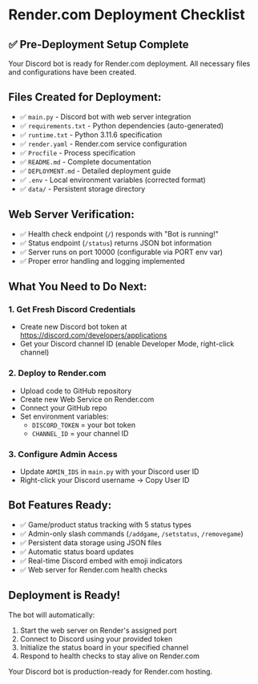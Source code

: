 # Render.com Deployment Checklist

## ✅ Pre-Deployment Setup Complete

Your Discord bot is ready for Render.com deployment. All necessary files and configurations have been created.

## Files Created for Deployment:

- ✅ `main.py` - Discord bot with web server integration
- ✅ `requirements.txt` - Python dependencies (auto-generated)
- ✅ `runtime.txt` - Python 3.11.6 specification
- ✅ `render.yaml` - Render.com service configuration
- ✅ `Procfile` - Process specification
- ✅ `README.md` - Complete documentation
- ✅ `DEPLOYMENT.md` - Detailed deployment guide
- ✅ `.env` - Local environment variables (corrected format)
- ✅ `data/` - Persistent storage directory

## Web Server Verification:

- ✅ Health check endpoint (`/`) responds with "Bot is running!"
- ✅ Status endpoint (`/status`) returns JSON bot information
- ✅ Server runs on port 10000 (configurable via PORT env var)
- ✅ Proper error handling and logging implemented

## What You Need to Do Next:

### 1. Get Fresh Discord Credentials
- Create new Discord bot token at https://discord.com/developers/applications
- Get your Discord channel ID (enable Developer Mode, right-click channel)

### 2. Deploy to Render.com
- Upload code to GitHub repository
- Create new Web Service on Render.com
- Connect your GitHub repo
- Set environment variables:
  - `DISCORD_TOKEN` = your bot token
  - `CHANNEL_ID` = your channel ID

### 3. Configure Admin Access
- Update `ADMIN_IDS` in `main.py` with your Discord user ID
- Right-click your Discord username → Copy User ID

## Bot Features Ready:
- ✅ Game/product status tracking with 5 status types
- ✅ Admin-only slash commands (`/addgame`, `/setstatus`, `/removegame`)
- ✅ Persistent data storage using JSON files
- ✅ Automatic status board updates
- ✅ Real-time Discord embed with emoji indicators
- ✅ Web server for Render.com health checks

## Deployment is Ready!

The bot will automatically:
1. Start the web server on Render's assigned port
2. Connect to Discord using your provided token
3. Initialize the status board in your specified channel
4. Respond to health checks to stay alive on Render.com

Your Discord bot is production-ready for Render.com hosting.